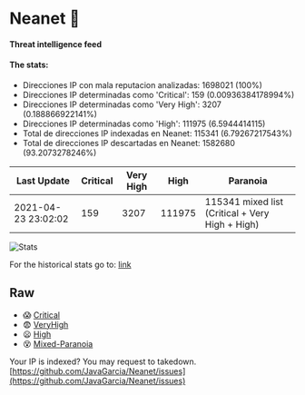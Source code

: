 # Neanet :hocho:
#### Threat intelligence feed
#### The stats:

- Direcciones IP con mala reputacion analizadas: 1698021 (100%)
- Direcciones IP determinadas como 'Critical':  159 (0.00936384178994%)
- Direcciones IP determinadas como 'Very High':  3207 (0.188866922141%)
- Direcciones IP determinadas como 'High':  111975 (6.5944414115)
- Total de direcciones IP indexadas en Neanet:  115341 (6.79267217543%)
- Total de direcciones IP descartadas en Neanet:  1582680 (93.2073278246%)

| Last Update | Critical | Very High | High | Paranoia |
| --- | --- | --- | --- | --- |
| 2021-04-23 23:02:02 | 159 | 3207 | 111975 | 115341 mixed list (Critical + Very High + High)|

![Stats](https://docs.google.com/spreadsheets/d/e/2PACX-1vSnaNMIXVabIpDJjufMlzH7poXnshF3mgd8Is1g9ytUEzVsP5my4Trn8f-xkoLLQ38xpL3HtmUexLo6/pubchart?oid=501124687&format=image)

For the historical stats go to: [link](/stats.csv)
## Raw
- :scream: [Critical](https://raw.githubusercontent.com/JavaGarcia/Neanet/master/blacklists/neanet_critical.txt)
- :fearful: [VeryHigh](https://raw.githubusercontent.com/JavaGarcia/Neanet/master/blacklists/neanet_veryHigh.txtt)
- :frowning: [High](https://raw.githubusercontent.com/JavaGarcia/Neanet/master/blacklists/neanet_high.txt)
- :dizzy_face: [Mixed-Paranoia](https://raw.githubusercontent.com/JavaGarcia/Neanet/master/blacklists/neanet_all.txt)


Your IP is indexed? You may request to takedown. [https://github.com/JavaGarcia/Neanet/issues](https://github.com/JavaGarcia/Neanet/issues)
















































































































































































































































































































































































































































































































































































































































































































































































































































































































































































































































































































































































































































































































































































































































































































































































































































































































































































































































































































































































































































































































































































































































































































































































































































































































































































































































































































































































































































































































































































































































































































































































































































































































































































































































































































































































































































































































































































































































































































































































































































































































































































































































































































































































































































































































































































































































































































































































































































































































































































































































































































































































































































































































































































































































































































































































































































































































































































































































































































































































































































